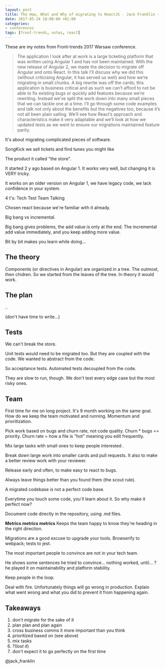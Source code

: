 ```yaml
---
layout: post
title: The How, What and Why of migrating to ReactJS - Jack Franklin - Front-trends Warsaw 2017
date: 2017-05-24 18:00:00 +01:00
categories:
- conferences
tags: [front-trends, notes, react]
---
```


These are my notes from Front-trends 2017 Warsaw conference.

> The application I look after at work is a large ticketing platform that was written using Angular 1 and has not been maintained. With the new release of Angular 2, we made the decision to migrate off Angular and onto React.
> In this talk I’ll discuss why we did this (without criticising Angular, it has served us well) and how we’re migrating in small chunks. A big rewrite was off the cards; this application is business critical and as such we can’t afford to not be able to fix existing bugs or quickly add features because we’re rewriting. Instead we’ve split the work down into many small pieces that we can tackle one at a time.
> I’ll go through some code examples and talk not only about the benefits but the negatives too, because it’s not all been plain sailing. We’ll see how React’s approach and characteristics make it very adaptable and we’ll look at how we updated tests as we went to ensure our migrations maintained feature parity.

It's about migrating complicated pieces of software. 

SongKick we sell tickets and find tunes you might like

The product it called "the store".

It started 2 y ago based on Angular 1.
It works very well, but changing it is VERY tricky.

It works on an older version on Angular 1, we have legacy code, we lack confidence in your system.

4 t's: Tech Test Team Talking

Chosen react because we're familiar with it already.

Big bang vs incremental. 

Big bang gives problems, the add value is only at the end.
The incremental add value immediately, and you keep adding more value.

Bit by bit makes you learn while doing... 

## The theory

Components (or directives in Angular) are organized in a tree. The outmost, then chidren.
So we started from the leaves of the tree. In theory it would work.

## The plan

..

(don't have time to write...)


## Tests

We can't break the store. 

Unit tests would need to be migrated too. But they are coupled with the code. We wanted to abstract from the code.

So acceptance tests. Automated tests decoupled from the code.

They are slow to run, though. We don't test every edge case but the most risky ones.

## Team

First time for me on long project. It's 9 month working on the same goal. How do we keep the team motivated and running. Momentum and prioritization. 

Pick work based on bugs and churn rate, not code quality. Churn * bugs == priority.
Churn rate = how a file is "hot" meaning you edit frequently.

Mix large tasks with small ones to keep people interested .

Break down large work into smaller cards and pull requests.
It also to make a better review work with your reviewer.

Release early and often, to make easy to react to bugs.

Always leave things better than you found them (the scout rule).

A migrated codebase is not a perfect code base.

Everytime you touch some code, you'll learn about it. So why make it perfect now?

Document code directly in the repository, using .md files.

**Metrics metrics metrics** Keeps the team happy to know they're heading in the right direction.

Migrations are a good excuse to upgrade your tools. Browserify to webpack; tests to jest.

The most important people to convince are not in your tech team.

He shows some sentences he tried to convince... nothing worked, until... ? he played it on maintainability and platform stability. 

Keep people in the loop. 

Deal with fire. Unfortunately things will go wrong in production. Explain what went wrong and what you did to prevent it from happening again.

## Takeaways

1. don't migrate for the sake of it
2. plan plan and plan again
3. cross business comms it more important than you think
4. prioritized based on (see above)
5. mix tasks
6. ?(_lost it_)
7. don't expect it to go perfectly on the first time

@jack_franklin